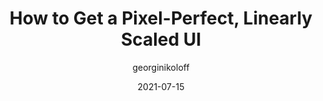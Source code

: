 ---
author: georginikoloff
date: 2021-07-15
publisher: css
tags:
  - css
  - preprocessors
  - layout
target_url: https://css-tricks.com/how-to-get-a-pixel-perfect-linearly-scaled-ui/
title: How to Get a Pixel-Perfect, Linearly Scaled UI
---